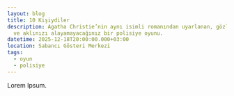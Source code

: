 ```yaml
---
layout: blog
title: 10 Kişiydiler
description: Agatha Christie’nin aynı isimli romanından uyarlanan, gözlerinizi
  ve aklınızı alayamayacağınız bir polisiye oyunu.
datetime: 2025-12-18T20:00:00.000+03:00
location: Sabancı Gösteri Merkezi
tags:
  - oyun
  - polisiye
---
```

Lorem Ipsum.
